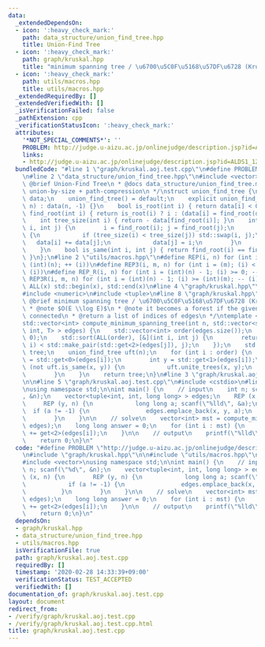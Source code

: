 ```yaml
---
data:
  _extendedDependsOn:
  - icon: ':heavy_check_mark:'
    path: data_structure/union_find_tree.hpp
    title: Union-Find Tree
  - icon: ':heavy_check_mark:'
    path: graph/kruskal.hpp
    title: "minimum spanning tree / \u6700\u5C0F\u5168\u57DF\u6728 (Kruskal's method)"
  - icon: ':heavy_check_mark:'
    path: utils/macros.hpp
    title: utils/macros.hpp
  _extendedRequiredBy: []
  _extendedVerifiedWith: []
  _isVerificationFailed: false
  _pathExtension: cpp
  _verificationStatusIcon: ':heavy_check_mark:'
  attributes:
    '*NOT_SPECIAL_COMMENTS*': ''
    PROBLEM: http://judge.u-aizu.ac.jp/onlinejudge/description.jsp?id=ALDS1_12_A
    links:
    - http://judge.u-aizu.ac.jp/onlinejudge/description.jsp?id=ALDS1_12_A
  bundledCode: "#line 1 \"graph/kruskal.aoj.test.cpp\"\n#define PROBLEM \"http://judge.u-aizu.ac.jp/onlinejudge/description.jsp?id=ALDS1_12_A\"\
    \n#line 2 \"data_structure/union_find_tree.hpp\"\n#include <vector>\n\n/**\n *\
    \ @brief Union-Find Tree\n * @docs data_structure/union_find_tree.md\n * @note\
    \ union-by-size + path-compression\n */\nstruct union_find_tree {\n    std::vector<int>\
    \ data;\n    union_find_tree() = default;\n    explicit union_find_tree(std::size_t\
    \ n) : data(n, -1) {}\n    bool is_root(int i) { return data[i] < 0; }\n    int\
    \ find_root(int i) { return is_root(i) ? i : (data[i] = find_root(data[i])); }\n\
    \    int tree_size(int i) { return - data[find_root(i)]; }\n    int unite_trees(int\
    \ i, int j) {\n        i = find_root(i); j = find_root(j);\n        if (i != j)\
    \ {\n            if (tree_size(i) < tree_size(j)) std::swap(i, j);\n         \
    \   data[i] += data[j];\n            data[j] = i;\n        }\n        return i;\n\
    \    }\n    bool is_same(int i, int j) { return find_root(i) == find_root(j);\
    \ }\n};\n#line 2 \"utils/macros.hpp\"\n#define REP(i, n) for (int i = 0; (i) <\
    \ (int)(n); ++ (i))\n#define REP3(i, m, n) for (int i = (m); (i) < (int)(n); ++\
    \ (i))\n#define REP_R(i, n) for (int i = (int)(n) - 1; (i) >= 0; -- (i))\n#define\
    \ REP3R(i, m, n) for (int i = (int)(n) - 1; (i) >= (int)(m); -- (i))\n#define\
    \ ALL(x) std::begin(x), std::end(x)\n#line 4 \"graph/kruskal.hpp\"\n#include <algorithm>\n\
    #include <numeric>\n#include <tuple>\n#line 8 \"graph/kruskal.hpp\"\n\n/**\n *\
    \ @brief minimum spanning tree / \u6700\u5C0F\u5168\u57DF\u6728 (Kruskal's method)\n\
    \ * @note $O(E \\log E)$\n * @note it becomes a forest if the given graph is not\
    \ connected\n * @return a list of indices of edges\n */\ntemplate <typename T>\n\
    std::vector<int> compute_minimum_spanning_tree(int n, std::vector<std::tuple<int,\
    \ int, T> > edges) {\n    std::vector<int> order(edges.size());\n    std::iota(ALL(order),\
    \ 0);\n    std::sort(ALL(order), [&](int i, int j) {\n        return std::make_pair(std::get<2>(edges[i]),\
    \ i) < std::make_pair(std::get<2>(edges[j]), j);\n    });\n    std::vector<int>\
    \ tree;\n    union_find_tree uft(n);\n    for (int i : order) {\n        int x\
    \ = std::get<0>(edges[i]);\n        int y = std::get<1>(edges[i]);\n        if\
    \ (not uft.is_same(x, y)) {\n            uft.unite_trees(x, y);\n            tree.push_back(i);\n\
    \        }\n    }\n    return tree;\n}\n#line 3 \"graph/kruskal.aoj.test.cpp\"\
    \n\n#line 5 \"graph/kruskal.aoj.test.cpp\"\n#include <cstdio>\n#line 7 \"graph/kruskal.aoj.test.cpp\"\
    \nusing namespace std;\n\nint main() {\n    // input\n    int n; scanf(\"%d\"\
    , &n);\n    vector<tuple<int, int, long long> > edges;\n    REP (x, n) {\n   \
    \     REP (y, n) {\n            long long a; scanf(\"%lld\", &a);\n          \
    \  if (a != -1) {\n                edges.emplace_back(x, y, a);\n            }\n\
    \        }\n    }\n\n    // solve\n    vector<int> mst = compute_minimum_spanning_tree(n,\
    \ edges);\n    long long answer = 0;\n    for (int i : mst) {\n        answer\
    \ += get<2>(edges[i]);\n    }\n\n    // output\n    printf(\"%lld\\n\", answer);\n\
    \    return 0;\n}\n"
  code: "#define PROBLEM \"http://judge.u-aizu.ac.jp/onlinejudge/description.jsp?id=ALDS1_12_A\"\
    \n#include \"graph/kruskal.hpp\"\n\n#include \"utils/macros.hpp\"\n#include <cstdio>\n\
    #include <vector>\nusing namespace std;\n\nint main() {\n    // input\n    int\
    \ n; scanf(\"%d\", &n);\n    vector<tuple<int, int, long long> > edges;\n    REP\
    \ (x, n) {\n        REP (y, n) {\n            long long a; scanf(\"%lld\", &a);\n\
    \            if (a != -1) {\n                edges.emplace_back(x, y, a);\n  \
    \          }\n        }\n    }\n\n    // solve\n    vector<int> mst = compute_minimum_spanning_tree(n,\
    \ edges);\n    long long answer = 0;\n    for (int i : mst) {\n        answer\
    \ += get<2>(edges[i]);\n    }\n\n    // output\n    printf(\"%lld\\n\", answer);\n\
    \    return 0;\n}\n"
  dependsOn:
  - graph/kruskal.hpp
  - data_structure/union_find_tree.hpp
  - utils/macros.hpp
  isVerificationFile: true
  path: graph/kruskal.aoj.test.cpp
  requiredBy: []
  timestamp: '2020-02-28 14:33:39+09:00'
  verificationStatus: TEST_ACCEPTED
  verifiedWith: []
documentation_of: graph/kruskal.aoj.test.cpp
layout: document
redirect_from:
- /verify/graph/kruskal.aoj.test.cpp
- /verify/graph/kruskal.aoj.test.cpp.html
title: graph/kruskal.aoj.test.cpp
---
```

